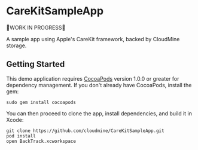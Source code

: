 # CareKitSampleApp

🚨WORK IN PROGRESS🚨

A sample app using Apple's CareKit framework, backed by CloudMine storage.

## Getting Started

This demo application requires [CocoaPods](http://cocoapods.org) version 1.0.0 or greater for dependency management. If you don't already have CocoaPods, install the gem:

```
sudo gem install cocoapods
```

You can then proceed to clone the app, install dependencies, and build it in Xcode:

```
git clone https://github.com/cloudmine/CareKitSampleApp.git
pod install
open BackTrack.xcworkspace
```
